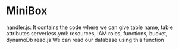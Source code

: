 # MiniBox
handler.js:
It contains the code where we can give table name, table attributes
serverless.yml:
resources, IAM roles, functions, bucket, dynamoDb
read.js
We can read our database using this function

